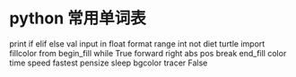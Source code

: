 # python 常用单词表


print
if
elif
else
val
input
in
float
format
range
int
not
diet
turtle
import
fillcolor
from
begin_fill
while
True
forward
right
abs
pos
break
end_fill
color
time
speed
fastest
pensize
sleep
bgcolor
tracer
False



